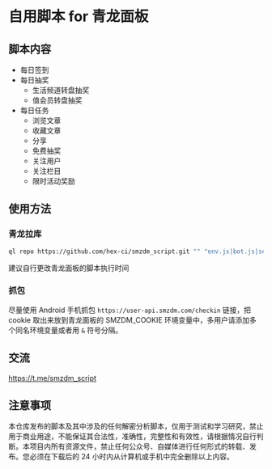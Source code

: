 # 自用脚本 for 青龙面板

## 脚本内容

* 每日签到
* 每日抽奖
  * 生活频道转盘抽奖
  * 值会员转盘抽奖
* 每日任务
  * 浏览文章
  * 收藏文章
  * 分享
  * 免费抽奖
  * 关注用户
  * 关注栏目
  * 限时活动奖励

## 使用方法

### 青龙拉库

```bash
ql repo https://github.com/hex-ci/smzdm_script.git "" "env.js|bot.js|sendNotify.js" "env.js|bot.js|sendNotify.js"
```

建议自行更改青龙面板的脚本执行时间

### 抓包

尽量使用 Android 手机抓包 `https://user-api.smzdm.com/checkin` 链接，把 cookie 取出来放到青龙面板的 SMZDM_COOKIE 环境变量中，多用户请添加多个同名环境变量或者用 `&` 符号分隔。

## 交流

https://t.me/smzdm_script

## 注意事项

本仓库发布的脚本及其中涉及的任何解密分析脚本，仅用于测试和学习研究，禁止用于商业用途，不能保证其合法性，准确性，完整性和有效性，请根据情况自行判断。本项目内所有资源文件，禁止任何公众号、自媒体进行任何形式的转载、发布。您必须在下载后的 24 小时内从计算机或手机中完全删除以上内容。
